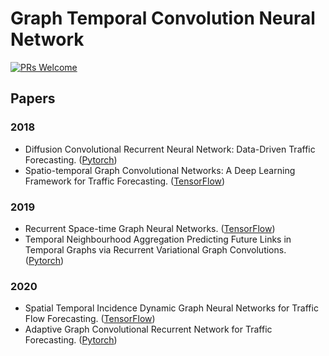 # Graph Temporal Convolution Neural Network

[![PRs Welcome](https://img.shields.io/badge/PRs-welcome-brightgreen.svg?style=flat-square)](http://makeapullrequest.com)

## Papers

### 2018
* Diffusion Convolutional Recurrent Neural Network: Data-Driven Traffic Forecasting. ([Pytorch](https://github.com/chnsh/DCRNN_PyTorch))
* Spatio-temporal Graph Convolutional Networks: A Deep Learning Framework for Traffic Forecasting. ([TensorFlow](https://github.com/VeritasYin/STGCN_IJCAI-18))

### 2019
* Recurrent Space-time Graph Neural Networks. ([TensorFlow](https://github.com/IuliaDuta/RSTG))
* Temporal Neighbourhood Aggregation Predicting Future Links in Temporal Graphs via Recurrent Variational Graph Convolutions. ([Pytorch](https://github.com/sbonner0/temporal-neighbourhood-aggregation))

### 2020
* Spatial Temporal Incidence Dynamic Graph Neural Networks for Traffic Flow Forecasting. ([TensorFlow](https://github.com/RingBDStack/GCNN-In-Traffic))
* Adaptive Graph Convolutional Recurrent Network for Traffic Forecasting. ([Pytorch](https://github.com/LeiBAI/AGCRN))

